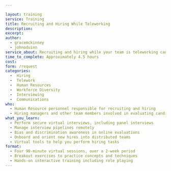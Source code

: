 ```yaml
---

layout: training
service: Training
title: Recruiting and Hiring While Teleworking
description: 
excerpt: 
author: 
  - gracemckinney
  - johnoduinn
service_about: Recruiting and hiring while your team is teleworking can be challenging -- but it’s also an opportunity to embrace the benefits that distributed teams can bring to your agency. Train agency staff to securely and effectively  interview and onboard new team members in virtual environments.
time_to_complete: Approximately 4.5 hours
cost: 
form: /request
categories:
  -  Hiring
  -  Telework
  -  Human Resources
  -  Workforce Diversity
  -  Interviewing
  -  Communications
who:
  - Human Resource personnel responsible for recruiting and hiring
  - Hiring managers and other team members involved in evaluating candidates
what_you_learn:
  - Perform secure virtual interviews, including panel interviews
  - Manage interview pipelines remotely
  - Bias and discrimination awareness in online evaluations
  - Onboard and orient new hires into distributed teams
  - Virtual tools to help you perform hiring tasks
format:
  - Four 90-minute virtual sessions, over a 2-week period
  - Breakout exercises to practice concepts and techniques
  - Hands-on interactive training including role playing
---
```

